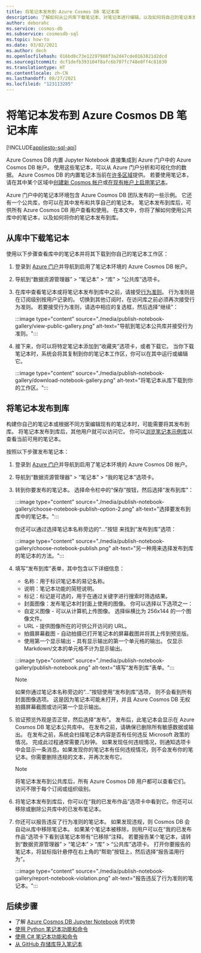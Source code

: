 ```yaml
---
title: 将笔记本发布到 Azure Cosmos DB 笔记本库
description: 了解如何从公共库下载笔记本、对笔记本进行编辑，以及如何将自己的笔记本发布到库。
author: deborahc
ms.service: cosmos-db
ms.subservice: cosmosdb-sql
ms.topic: how-to
ms.date: 03/02/2021
ms.author: dech
ms.openlocfilehash: 016bd8c73e12297988f3a2d47cde0163821d2dcd
ms.sourcegitcommit: dcf1defb393104f8afc6b707fc748e0ff4c81830
ms.translationtype: HT
ms.contentlocale: zh-CN
ms.lasthandoff: 08/27/2021
ms.locfileid: "123113285"
---
```

# <a name="publish-notebooks-to-the-azure-cosmos-db-notebook-gallery"></a>将笔记本发布到 Azure Cosmos DB 笔记本库
[!INCLUDE[appliesto-sql-api](../includes/appliesto-sql-api.md)]

Azure Cosmos DB 内置 Jupyter Notebook 直接集成到 Azure 门户中的 Azure Cosmos DB 帐户。 使用这些笔记本，可以从 Azure 门户分析和可视化你的数据。 Azure Cosmos DB 的内置笔记本当前在[许多区域](https://azure.microsoft.com/global-infrastructure/services/?products=cosmos-db&regions=all)提供。 若要使用笔记本，请在其中某个区域中[创建新 Cosmos 帐户](create-cosmosdb-resources-portal.md)或[在现有帐户上启用笔记本](enable-notebooks.md)。

Azure 门户中的笔记本环境包含 Azure Cosmos DB 团队发布的一些示例。 它还有一个公共库，你可以在其中发布和共享自己的笔记本。 笔记本发布到库后，可供所有 Azure Cosmos DB 用户查看和使用。 在本文中，你将了解如何使用公共库中的笔记本，以及如何将你的笔记本发布到库。

## <a name="download-a-notebook-from-the-gallery"></a>从库中下载笔记本

使用以下步骤查看库中的笔记本并将其下载到你自己的笔记本工作区：

1. 登录到 [Azure 门户](https://portal.azure.com/)并导航到启用了笔记本环境的 Azure Cosmos DB 帐户。

1. 导航到“数据资源管理器” > “笔记本” > “库” > “公共库”选项卡。   

1. 在库中查看笔记本或将笔记本发布到库中之前，请接受[行为准则](https://azure.microsoft.com/support/legal/cosmos-db-public-gallery-code-of-conduct/)。 行为准则是在订阅级别按用户记录的。 切换到其他订阅时，在访问库之前必须再次接受行为准则。 若要接受行为准则，请选中相应的复选框，然后选择“继续”：

   :::image type="content" source="./media/publish-notebook-gallery/view-public-gallery.png" alt-text="导航到笔记本公共库并接受行为准则。":::

1. 接下来，你可以将特定笔记本添加到“收藏夹”选项卡，或者下载它。 当你下载笔记本时，系统会将其复制到你的笔记本工作区，你可以在其中运行或编辑它。

   :::image type="content" source="./media/publish-notebook-gallery/download-notebook-gallery.png" alt-text="将笔记本从库下载到你的工作区。":::

## <a name="publish-a-notebook-to-the-gallery"></a>将笔记本发布到库

构建你自己的笔记本或根据不同方案编辑现有的笔记本时，可能需要将其发布到库。 将笔记本发布到库后，其他用户就可以访问它。 你可以[浏览笔记本示例库](https://cosmos.azure.com/gallery.html)以查看当前可用的笔记本。

按照以下步骤发布笔记本：

1. 登录到 [Azure 门户](https://portal.azure.com/)并导航到启用了笔记本环境的 Azure Cosmos DB 帐户。

1. 导航到“数据资源管理器” > “笔记本” > “我的笔记本”选项卡。  

1. 转到你要发布的笔记本。 选择命令栏中的“保存”按钮，然后选择“发布到库”：

   :::image type="content" source="./media/publish-notebook-gallery/choose-notebook-publish-option-2.png" alt-text="选择要发布到库中的笔记本。":::

   你还可以通过选择笔记本名称旁边的“…”按钮 来找到“发布到库”选项：

   :::image type="content" source="./media/publish-notebook-gallery/choose-notebook-publish.png" alt-text="另一种用来选择发布到库的笔记本的方法。":::

1. 填写“发布到库”表单，其中包含以下详细信息：

   * 名称：用于标识笔记本的易记名称。
   * 说明：笔记本功能的简短说明。
   * 标记：标记是可选的，用于在通过关键字进行搜索时筛选结果。
   * 封面图像：发布笔记本时封面上使用的图像。 你可以选择以下选项之一：
   * 自定义图像 - 可以从计算机上传图像。 选择纵横比为 256x144 的一个图像文件。
   * URL - 提供图像所在的可供公开访问的 URL。
   * 拍摄屏幕截图 - 自动拍摄已打开笔记本的屏幕截图并将其上传到预览版。
   * 使用第一个显示输出 - 具有显示输出的第一个单元格的输出。 仅显示 Markdown/文本的单元格不计为显示输出。

   :::image type="content" source="./media/publish-notebook-gallery/publish-notebook.png" alt-text="填写“发布到库”表单。":::

   > [!NOTE]
   > 如果你通过笔记本名称旁边的“…”按钮使用“发布到库”选项， 则不会看到所有封面图像选项。 这是因为笔记本可能未打开，并且 Azure Cosmos DB 无权拍摄屏幕截图或访问第一个显示输出。

1. 验证预览外观是否正常，然后选择“发布”。 发布后，此笔记本会显示在 Azure Cosmos DB 笔记本公共库中。 在发布之前，请确保已删除所有敏感数据或输出。 在发布之前，系统会扫描笔记本内容是否有任何违反 Microsoft 政策的情况。 完成此过程通常需要几秒钟。 如果发现任何违规情况，则通知选项卡中会显示一条消息。如果发现你的笔记本有任何违规情况，则不会发布你的笔记本。你需要删除违规的文本，并再次发布它。

   > [!NOTE]
   > 将笔记本发布到公共库后，所有 Azure Cosmos DB 用户都可以查看它们。 访问不限于每个订阅或组织级别。

1. 将笔记本发布到库后，你可以在“我的已发布作品”选项卡中看到它。你还可以移除或删除公共库中的已发布笔记本。

1. 你还可以报告违反了行为准则的笔记本。 如果发现违规，则 Cosmos DB 会自动从库中移除笔记本。 如果某个笔记本被移除，则用户可以在“我的已发布作品”选项卡下看到该笔记本带有“已移除”注释。 若要报告某个笔记本，请转到“数据资源管理器” > “笔记本” > “库” > “公共库”选项卡。   打开你要报告的笔记本，将鼠标指针悬停在右上角的“帮助”按钮上，然后选择“报告滥用行为”。

   :::image type="content" source="./media/publish-notebook-gallery/report-notebook-violation.png" alt-text="报告违反了行为准则的笔记本。":::

## <a name="next-steps"></a>后续步骤

* 了解 [Azure Cosmos DB Jupyter Notebook](../cosmosdb-jupyter-notebooks.md) 的优势
* [使用 Python 笔记本功能和命令](use-python-notebook-features-and-commands.md)
* [使用 C# 笔记本功能和命令](use-csharp-notebook-features-and-commands.md)
* [从 GitHub 存储库导入笔记本](import-github-notebooks.md)

